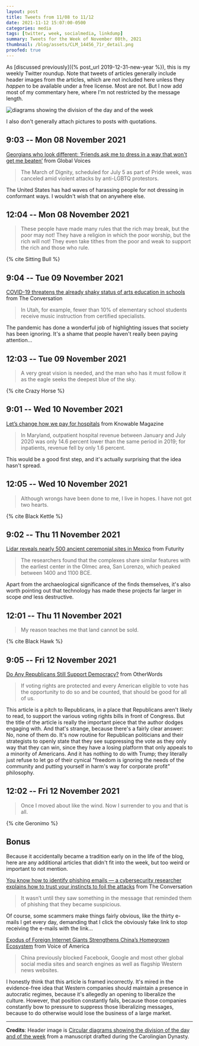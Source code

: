 ```yaml
---
layout: post
title: Tweets from 11/08 to 11/12
date: 2021-11-12 15:07:00-0500
categories: media
tags: [twitter, week, socialmedia, linkdump]
summary: Tweets for the Week of November 08th, 2021
thumbnail: /blog/assets/CLM_14456_71r_detail.png
proofed: true
---
```


As [discussed previously]({% post_url 2019-12-31-new-year %}), this is my weekly Twitter roundup.  Note that tweets of articles generally include header images from the articles, which are not included here unless they *happen* to be available under a free license.  Most are not.  But I now add most of my commentary here, where I'm not restricted by the message length.

![diagrams showing the division of the day and of the week](/blog/assets/CLM_14456_71r_detail.png "diagrams showing the division of the day and of the week")

I also don't generally attach pictures to posts with quotations.

## 9:03 -- Mon 08 November 2021

[<i class="fab fa-twitter-square"></i>](https://twitter.com/jcolag/status/1457710246424633348) [Georgians who look different: ‘Friends ask me to dress in a way that won't get me beaten’](https://globalvoices.org/2021/11/01/georgians-who-look-different-friends-ask-me-to-dress-in-a-way-that-wont-get-me-beaten/) from Global Voices

 > The March of Dignity, scheduled for July 5 as part of Pride week, was canceled amid violent attacks by anti-LGBTQ protestors.

The United States has had waves of harassing people for not dressing in conformant ways.  I wouldn't wish that on anywhere else.

## 12:04 -- Mon 08 November 2021

[<i class="fab fa-twitter-square"></i>](https://twitter.com/jcolag/status/1457755796549296129)

 > These people have made many rules that the rich may break, but the poor may not! They have a religion in which the poor worship, but the rich will not! They even take tithes from the poor and weak to support the rich and those who rule.

{% cite Sitting Bull %}

## 9:04 -- Tue 09 November 2021

[<i class="fab fa-twitter-square"></i>](https://twitter.com/jcolag/status/1458072886049079301) [COVID-19 threatens the already shaky status of arts education in schools](https://theconversation.com/covid-19-threatens-the-already-shaky-status-of-arts-education-in-schools-168548) from The Conversation

 > In Utah, for example, fewer than 10% of elementary school students receive music instruction from certified specialists.

The pandemic has done a wonderful job of highlighting issues that society has been ignoring.  It's a shame that people haven't really been paying attention...

## 12:03 -- Tue 09 November 2021

[<i class="fab fa-twitter-square"></i>](https://twitter.com/jcolag/status/1458117932836433931)

 > A very great vision is needed, and the man who has it must follow it as the eagle seeks the deepest blue of the sky.

{% cite Crazy Horse %}

## 9:01 -- Wed 10 November 2021

[<i class="fab fa-twitter-square"></i>](https://twitter.com/jcolag/status/1458434518587641862) [Let’s change how we pay for hospitals](https://knowablemagazine.org/article/society/2021/lets-change-how-we-pay-hospitals) from Knowable Magazine

 > In Maryland, outpatient hospital revenue between January and July 2020 was only 14.6 percent lower than the same period in 2019; for inpatients, revenue fell by only 1.6 percent.

This would be a good first step, and it's actually surprising that the idea hasn't spread.

## 12:05 -- Wed 10 November 2021

[<i class="fab fa-twitter-square"></i>](https://twitter.com/jcolag/status/1458480823829676037)

 > Although wrongs have been done to me, I live in hopes. I have not got two hearts.

{% cite Black Kettle %}

## 9:02 -- Thu 11 November 2021

[<i class="fab fa-twitter-square"></i>](https://twitter.com/jcolag/status/1458797158421843972) [Lidar reveals nearly 500 ancient ceremonial sites in Mexico](https://www.futurity.org/maya-civilization-aguada-fenix-ceremonial-monument-2649882-2/) from Futurity

 > The researchers found that the complexes share similar features with the earliest center in the Olmec area, San Lorenzo, which peaked between 1400 and 1100 BCE.

Apart from the archaeological significance of the finds themselves, it's also worth pointing out that technology has made these projects far larger in scope *and* less destructive.

## 12:01 -- Thu 11 November 2021

[<i class="fab fa-twitter-square"></i>](https://twitter.com/jcolag/status/1458842205129306114)

 > My reason teaches me that land cannot be sold.

{% cite Black Hawk %}

## 9:05 -- Fri 12 November 2021

[<i class="fab fa-twitter-square"></i>](https://twitter.com/jcolag/status/1459160301325062144) [Do Any Republicans Still Support Democracy?](https://otherwords.org/do-any-republicans-still-support-democracy/) from OtherWords

 > If voting rights are protected and every American eligible to vote has the opportunity to do so and be counted, that should be good for all of us.

This article is a pitch to Republicans, in a place that Republicans aren't likely to read, to support the various voting rights bills in front of Congress.  But the title of the article is really the important piece that the author dodges engaging with.  And that's strange, because there's a fairly clear answer:  No, none of them do.  It's now routine for Republican politicians and their strategists to openly state that they see suppressing the vote as they only way that they can win, since they have a losing platform that only appeals to a minority of Americans.  And it has nothing to do with Trump; they literally just refuse to let go of their cynical "freedom is ignoring the needs of the community and putting yourself in harm's way for corporate profit" philosophy.

## 12:02 -- Fri 12 November 2021

[<i class="fab fa-twitter-square"></i>](https://twitter.com/jcolag/status/1459204844607184897)

 > Once I moved about like the wind. Now I surrender to you and that is all.

{% cite Geronimo %}

## Bonus

Because it accidentally became a tradition early on in the life of the blog, here are any additional articles that didn't fit into the week, but too weird or important to not mention.

<i class="fas fa-square"></i> [You know how to identify phishing emails — a cybersecurity researcher explains how to trust your instincts to foil the attacks](https://theconversation.com/you-know-how-to-identify-phishing-emails-a-cybersecurity-researcher-explains-how-to-trust-your-instincts-to-foil-the-attacks-169804) from The Conversation

 > It wasn’t until they saw something in the message that reminded them of phishing that they became suspicious.

Of course, some scammers make things fairly obvious, like the thirty e-mails I get every day, demanding that I click the obviously fake link to stop receiving the e-mails with the link...

<i class="fas fa-square"></i> [Exodus of Foreign Internet Giants Strengthens China’s Homegrown Ecosystem](https://www.voanews.com/a/exodus-of-foreign-internet-giants-strengthens-china-homegrown-ecosystem/6301845.html) from Voice of America

 > China previously blocked Facebook, Google and most other global social media sites and search engines as well as flagship Western news websites.

I honestly think that this article is framed incorrectly.  It's mired in the evidence-free idea that Western companies should maintain a presence in autocratic regimes, because it's allegedly an opening to liberalize the culture.  However, that position constantly fails, because those companies constantly bow to pressure to suppress those liberalizing messages, because to do otherwise would lose the business of a large market.

* * *

**Credits**:  Header image is [Circular diagrams showing the division of the day and of the week](https://commons.wikimedia.org/wiki/File:CLM_14456_71r_detail.jpg) from a manuscript drafted during the Carolingian Dynasty.
